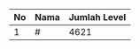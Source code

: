 | No | Nama            | Jumlah Level |
|----|-----------------|--------------|
| 1  | #    |    4621        |
